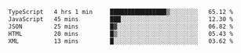 <!--START_SECTION:waka-->

```txt
TypeScript   4 hrs 1 min     ████████████████▒░░░░░░░░   65.12 %
JavaScript   45 mins         ███░░░░░░░░░░░░░░░░░░░░░░   12.30 %
JSON         25 mins         █▓░░░░░░░░░░░░░░░░░░░░░░░   06.82 %
HTML         20 mins         █▒░░░░░░░░░░░░░░░░░░░░░░░   05.43 %
XML          13 mins         █░░░░░░░░░░░░░░░░░░░░░░░░   03.62 %
```

<!--END_SECTION:waka-->